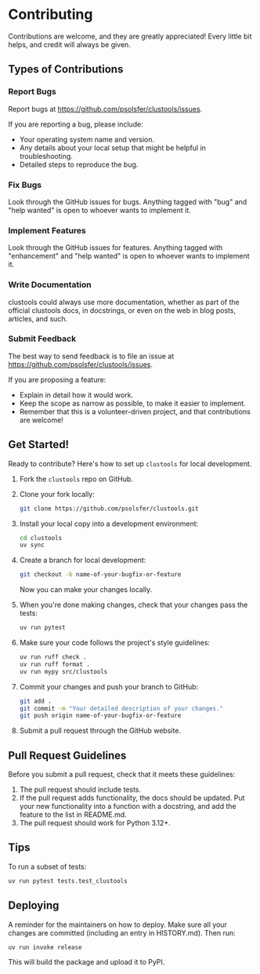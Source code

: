 # Contributing

Contributions are welcome, and they are greatly appreciated! Every little bit helps, and credit will always be given.

## Types of Contributions

### Report Bugs

Report bugs at https://github.com/psolsfer/clustools/issues.

If you are reporting a bug, please include:

* Your operating system name and version.
* Any details about your local setup that might be helpful in troubleshooting.
* Detailed steps to reproduce the bug.

### Fix Bugs

Look through the GitHub issues for bugs. Anything tagged with "bug" and "help wanted" is open to whoever wants to implement it.

### Implement Features

Look through the GitHub issues for features. Anything tagged with "enhancement" and "help wanted" is open to whoever wants to implement it.

### Write Documentation

clustools could always use more documentation, whether as part of the official clustools docs, in docstrings, or even on the web in blog posts, articles, and such.

### Submit Feedback

The best way to send feedback is to file an issue at https://github.com/psolsfer/clustools/issues.

If you are proposing a feature:

* Explain in detail how it would work.
* Keep the scope as narrow as possible, to make it easier to implement.
* Remember that this is a volunteer-driven project, and that contributions are welcome!

## Get Started!

Ready to contribute? Here's how to set up `clustools` for local development.

1. Fork the `clustools` repo on GitHub.
2. Clone your fork locally:

    ```bash
    git clone https://github.com/psolsfer/clustools.git
    ```

3. Install your local copy into a development environment:

    ```bash
    cd clustools
    uv sync
    ```

4. Create a branch for local development:

    ```bash
    git checkout -b name-of-your-bugfix-or-feature
    ```

   Now you can make your changes locally.

5. When you're done making changes, check that your changes pass the tests:

    ```bash
    uv run pytest
    ```

6. Make sure your code follows the project's style guidelines:

    ```bash
    uv run ruff check .
    uv run ruff format .
    uv run mypy src/clustools
    ```

7. Commit your changes and push your branch to GitHub:

    ```bash
    git add .
    git commit -m "Your detailed description of your changes."
    git push origin name-of-your-bugfix-or-feature
    ```

8. Submit a pull request through the GitHub website.

## Pull Request Guidelines

Before you submit a pull request, check that it meets these guidelines:

1. The pull request should include tests.
2. If the pull request adds functionality, the docs should be updated. Put your new functionality into a function with a docstring, and add the feature to the list in README.md.
3. The pull request should work for Python 3.12+.

## Tips

To run a subset of tests:

```bash
uv run pytest tests.test_clustools
```

## Deploying

A reminder for the maintainers on how to deploy.
Make sure all your changes are committed (including an entry in HISTORY.md).
Then run:

```bash
uv run invoke release
```

This will build the package and upload it to PyPI.
